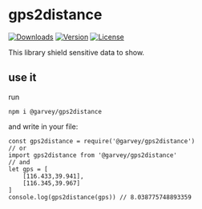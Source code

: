 # gps2distance
<p>
  <a href="https://www.npmjs.com/package/@garvey/gps2distance"><img src="https://img.shields.io/npm/dm/@garvey/gps2distance.svg" alt="Downloads"></a>
  <a href="https://www.npmjs.com/package/@garvey/gps2distance"><img src="https://img.shields.io/npm/v/@garvey/gps2distance.svg" alt="Version"></a>
  <a href="https://www.npmjs.com/package/@garvey/gps2distance"><img src="https://img.shields.io/npm/l/@garvey/gps2distance.svg" alt="License"></a>
  </p>

This library shield sensitive data to show.
## use it
run

```
npm i @garvey/gps2distance
```
and write in your file:

``` jacascript
const gps2distance = require('@garvey/gps2distance')
// or
import gps2distance from '@garvey/gps2distance'
// and
let gps = [
	[116.433,39.941],
	[116.345,39.967]
]
console.log(gps2distance(gps)) // 8.038775748893359
```
